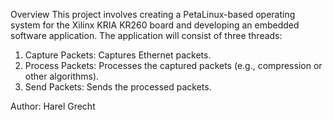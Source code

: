Overview
This project involves creating a PetaLinux-based operating system for the Xilinx KRIA KR260 board and developing an embedded software application. The application will consist of three threads:

1. Capture Packets: Captures Ethernet packets.
2. Process Packets: Processes the captured packets (e.g., compression or other algorithms).
3. Send Packets: Sends the processed packets.

Author: Harel Grecht